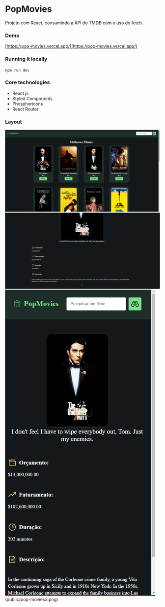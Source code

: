 # PopMovies
Projeto com React, consumindo a API do TMDB com o uso do fetch.

### Demo

[https://pop-movies.vercel.app/](https://pop-movies.vercel.app/)

### Running it locally

`npm run dev`

### Core technologies

- React.js
- Styled Components
- Phosphoricons
- React Router

### Layout

![Layout](public/pop_movies1.png)
![](public/pop_movies2.png)
![Mobile](public/pop-movies3.png)(public/pop-movies3.png)
